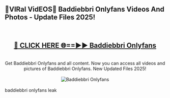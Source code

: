 <h2>🔴VIRal VidEOS🔴 Baddiebbri Onlyfans Videos And Photos - Update Files 2025!</h2>
<br>
<div align="center">
<h2><a href="https://virallinks.top/odZfE0" rel="nofollow">🔴 CLICK HERE 🌐==►► Baddiebbri Onlyfans</a></h2>
<br>
Get Baddiebbri Onlyfans and all content. Now you can access all videos and pictures of Baddiebbri Onlyfans. New Updated Files 2025!
<br>
<br>
<a href="https://virallinks.top/odZfE0" rel="nofollow" data-target="animated-image.originalLink"><img src="https://i.imgur.com/dJHk4Zq.gif)" alt="Baddiebbri Onlyfans" style="max-width: 100%; display: inline-block;" data-target="animated-image.originalImage"></a>
</div>
<br>
baddiebbri onlyfans leak